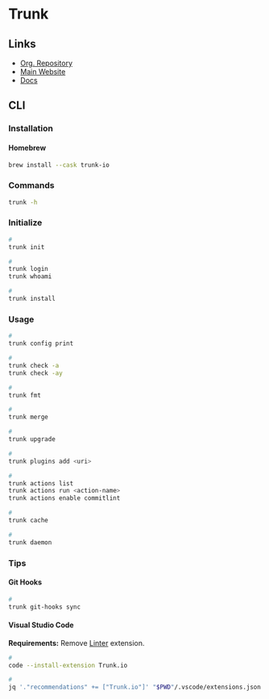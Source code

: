 # Trunk

## Links

- [Org. Repository](https://github.com/trunk-io)
- [Main Website](https://trunk.io/)
- [Docs](https://docs.trunk.io/docs)

## CLI

### Installation

#### Homebrew

```sh
brew install --cask trunk-io
```

### Commands

```sh
trunk -h
```

### Initialize

```sh
#
trunk init

#
trunk login
trunk whoami

#
trunk install
```

### Usage

```sh
#
trunk config print

#
trunk check -a
trunk check -ay

#
trunk fmt

#
trunk merge

#
trunk upgrade

#
trunk plugins add <uri>

#
trunk actions list
trunk actions run <action-name>
trunk actions enable commitlint

#
trunk cache

#
trunk daemon
```

### Tips

#### Git Hooks

```sh
#
trunk git-hooks sync
```

#### Visual Studio Code

**Requirements:** Remove [Linter](/linter.md) extension.

```sh
#
code --install-extension Trunk.io

#
jq '."recommendations" += ["Trunk.io"]' "$PWD"/.vscode/extensions.json | sponge "$PWD"/.vscode/extensions.json
```
